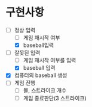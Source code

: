 # 구현사항

- [ ] 정상 입력
  - [ ] 게임 재시작 여부
  - [x] baseball입력
- [ ] 잘못된 입력
  - [ ] 게임 재시작 여부를 입력
  - [x] baseball 입력
- [x] 컴퓨터의 baseball 생성
- [ ] 게임 진행
  - [ ] 볼, 스트라이크 개수
  - [ ] 게임 종료판단(3 스트라이크)
